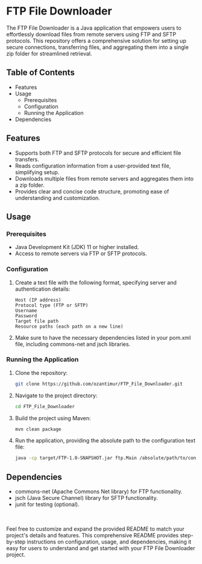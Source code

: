 # FTP File Downloader
The FTP File Downloader is a Java application that empowers users to effortlessly download files from remote servers using FTP and SFTP protocols. This repository offers a comprehensive solution for setting up secure connections, transferring files, and aggregating them into a single zip folder for streamlined retrieval.

## Table of Contents
* Features
* Usage
    * Prerequisites
    * Configuration
    * Running the Application
* Dependencies

## Features
* Supports both FTP and SFTP protocols for secure and efficient file transfers.
* Reads configuration information from a user-provided text file, simplifying setup.
* Downloads multiple files from remote servers and aggregates them into a zip folder.
* Provides clear and concise code structure, promoting ease of understanding and customization.

## Usage
### Prerequisites
* Java Development Kit (JDK) 11 or higher installed.
* Access to remote servers via FTP or SFTP protocols.

### Configuration
1. Create a text file with the following format, specifying server and authentication details:
   ```plaintext
   Host (IP address)
   Protocol type (FTP or SFTP)
   Username
   Password
   Target file path
   Resource paths (each path on a new line)

2. Make sure to have the necessary dependencies listed in your pom.xml file, including commons-net and jsch libraries.

### Running the Application
1. Clone the repository:
   ```bash
   git clone https://github.com/ozantimur/FTP_File_Downloader.git
2. Navigate to the project directory:
   ```bash
   cd FTP_File_Downloader
3. Build the project using Maven:
   ```bash
   mvn clean package
4. Run the application, providing the absolute path to the configuration text file:
   ```bash
   java -cp target/FTP-1.0-SNAPSHOT.jar ftp.Main /absolute/path/to/config.txt

## Dependencies
* commons-net (Apache Commons Net library) for FTP functionality.
* jsch (Java Secure Channel) library for SFTP functionality.
* junit for testing (optional).
<br>
<br>
Feel free to customize and expand the provided README to match your project's details and features. This comprehensive README provides step-by-step instructions on configuration, usage, and dependencies, making it easy for users to understand and get started with your FTP File Downloader project.

